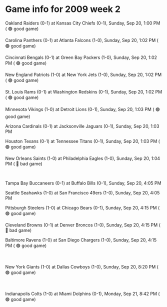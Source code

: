 # Game info for 2009 week 2

Oakland Raiders (0-1) at Kansas City Chiefs (0-1), Sunday, Sep 20, 1:00 PM (	:green_circle: good game)

Carolina Panthers (0-1) at Atlanta Falcons (1-0), Sunday, Sep 20, 1:02 PM (	:green_circle: good game)

Cincinnati Bengals (0-1) at Green Bay Packers (1-0), Sunday, Sep 20, 1:02 PM (	:green_circle: good game)

New England Patriots (1-0) at New York Jets (1-0), Sunday, Sep 20, 1:02 PM (	:green_circle: good game)

St. Louis Rams (0-1) at Washington Redskins (0-1), Sunday, Sep 20, 1:02 PM (	:green_circle: good game)

Minnesota Vikings (1-0) at Detroit Lions (0-1), Sunday, Sep 20, 1:03 PM (	:green_circle: good game)

Arizona Cardinals (0-1) at Jacksonville Jaguars (0-1), Sunday, Sep 20, 1:03 PM

Houston Texans (0-1) at Tennessee Titans (0-1), Sunday, Sep 20, 1:03 PM (	:green_circle: good game)

New Orleans Saints (1-0) at Philadelphia Eagles (1-0), Sunday, Sep 20, 1:04 PM (	:red_circle: bad game)


<br/>

Tampa Bay Buccaneers (0-1) at Buffalo Bills (0-1), Sunday, Sep 20, 4:05 PM

Seattle Seahawks (1-0) at San Francisco 49ers (1-0), Sunday, Sep 20, 4:05 PM

Pittsburgh Steelers (1-0) at Chicago Bears (0-1), Sunday, Sep 20, 4:15 PM (	:green_circle: good game)

Cleveland Browns (0-1) at Denver Broncos (1-0), Sunday, Sep 20, 4:15 PM (	:red_circle: bad game)

Baltimore Ravens (1-0) at San Diego Chargers (1-0), Sunday, Sep 20, 4:15 PM (	:green_circle: good game)


<br/>

New York Giants (1-0) at Dallas Cowboys (1-0), Sunday, Sep 20, 8:20 PM (	:green_circle: good game)


<br/>

Indianapolis Colts (1-0) at Miami Dolphins (0-1), Monday, Sep 21, 8:42 PM (	:green_circle: good game)

